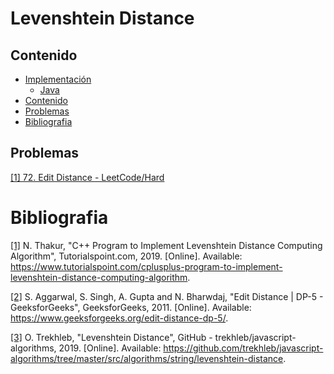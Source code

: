 # Levenshtein Distance

## Contenido
* [Implementación](#)
    * [Java](#)
* [Contenido](#contenido)
* [Problemas](#problemas)
* [Bibliografia](#bibliografia)

## Problemas

[[1] 72. Edit Distance - LeetCode/Hard](https://leetcode.com/problems/edit-distance/)

# Bibliografia

[[1]](https://www.tutorialspoint.com/cplusplus-program-to-implement-levenshtein-distance-computing-algorithm) N. Thakur, "C++ Program to Implement Levenshtein Distance Computing Algorithm", Tutorialspoint.com, 2019. [Online]. Available: https://www.tutorialspoint.com/cplusplus-program-to-implement-levenshtein-distance-computing-algorithm.

[[2]](https://www.geeksforgeeks.org/edit-distance-dp-5/) S. Aggarwal, S. Singh, A. Gupta and N. Bharwdaj, "Edit Distance | DP-5 - GeeksforGeeks", GeeksforGeeks, 2011. [Online]. Available: https://www.geeksforgeeks.org/edit-distance-dp-5/.

[[3]](https://github.com/trekhleb/javascript-algorithms/tree/master/src/algorithms/string/levenshtein-distance) O. Trekhleb, "Levenshtein Distance", GitHub - trekhleb/javascript-algorithms, 2019. [Online]. Available: https://github.com/trekhleb/javascript-algorithms/tree/master/src/algorithms/string/levenshtein-distance.
